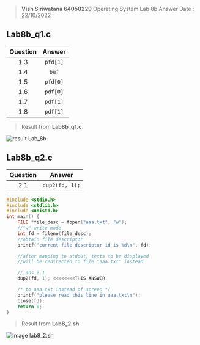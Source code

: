 >  **Vish Siriwatana 64050229**
> Operating System Lab 8b Answer
>Date : 22/10/2022

## Lab8b_q1.c
| Question | Answer |
|--|--|
| <center>1.3 | <center>`pfd[1]` | 
| <center>1.4 | <center>`buf` |
| <center>1.5 | <center>`pfd[0]` |
| <center>1.6 | <center>`pdf[0]` |
| <center>1.7 | <center>`pdf[1]` |
| <center>1.8 | <center>`pdf[1]` |

> Result from **Lab8b_q1.c**

![result Lab_8b](https://cdn.discordapp.com/attachments/871596406480175127/1033281328172515349/unknown.png)

## Lab8b_q2.c

| Question | Answer |
|--|--|
| <center>2.1 | <center>`dup2(fd, 1);` |


```c
#include <stdio.h>
#include <stdlib.h>
#include <unistd.h>
int main() {
    FILE *file_desc = fopen("aaa.txt", "w");
    //"w" write mode
    int fd = fileno(file_desc);
    //obtain file descriptor
    printf("current file descriptor id is %d\n", fd);

    //after mapping to stdout, texts to be displayed
    //will be redirected to file "aaa.txt" instead

    // ans 2.1
    dup2(fd, 1); <<<<<<<<THIS ANSWER

    /* to aaa.txt instead of screen */
    printf("please read this line in aaa.txt\n");
    close(fd);
    return 0;
}
```
> Result from **Lab8_2.sh**

![image lab8_2.sh](https://cdn.discordapp.com/attachments/871596406480175127/1033283407486132256/unknown.png)


